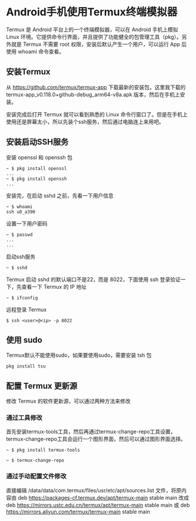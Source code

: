 # Android手机使用Termux终端模拟器

Termux 是 Android 平台上的一个终端模拟器，可以在 Android 手机上模拟 Linux 环境。它提供命令行界面，并且提供了功能健全的包管理工具（pkg）。另外就是 Termux 不需要 root 权限，安装后默认产生一个用户，可以运行 App 后使用 whoami 命令查看。

## 安装Termux

从 https://github.com/termux/termux-app 下载最新的安装包，这里我下载的 termux-app_v0.118.0+github-debug_arm64-v8a.apk 版本，然后在手机上安装。

安装完成后打开 Termux 就可以看到熟悉的 Linux 命令行窗口了。但是在手机上使用还是屏幕太小，所以先装个ssh服务，然后通过电脑连上来用吧。

## 安装启动SSH服务

安装 openssl 和 openssh 包

``` shell
~ $ pkg install openssl
...
~ $ pkg install openssh
...
```

安装完，在启动 sshd 之前，先看一下用户信息

``` shell
~ $ whoami
ssh u0_a390
```

设置一下用户密码

``` shell
~ $ passwd
...
...
```

启动ssh服务

``` shell
~ $ sshd
```

Termux 启动 sshd 的默认端口不是22，而是 8022，下面使用 ssh 登录验证一下，先查看一下 Termux 的 IP 地址

``` shell
~ $ ifconfig
```

远程登录 Termux

``` shell
$ ssh <user>@<ip> -p 8022
```

## 使用 sudo

Termux默认不能使用sudo，如果要使用sudo，需要安装 tsh 包

``` shell
pkg install tsu
```

## 配置 Termux 更新源

修改 Termux 的软件更新源，可以通过两种方法来修改

### 通过工具修改

首先安装termux-tools工具，然后再通过termux-change-repo工具设置，termux-change-repo工具会运行一个图形界面，然后可以通过图形界面选择。

``` shell
~ $ pkg install termux-tools

~ $ termux-change-repo
```

### 通过手动配置文件修改

直接编辑  /data/data/com.termux/files/usr/etc/apt/sources.list 文件，将原内容由
deb https://packages-cf.termux.dev/apt/termux-main stable main
改成
deb https://mirrors.ustc.edu.cn/termux/apt/termux-main stable main
或
deb https://mirrors.aliyun.com/termux/termux-main stable main
